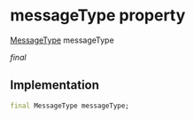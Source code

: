 


# messageType property







[MessageType](../../enums_enums/MessageType.md) messageType
  
_<span class="feature">final</span>_






## Implementation

```dart
final MessageType messageType;
```







